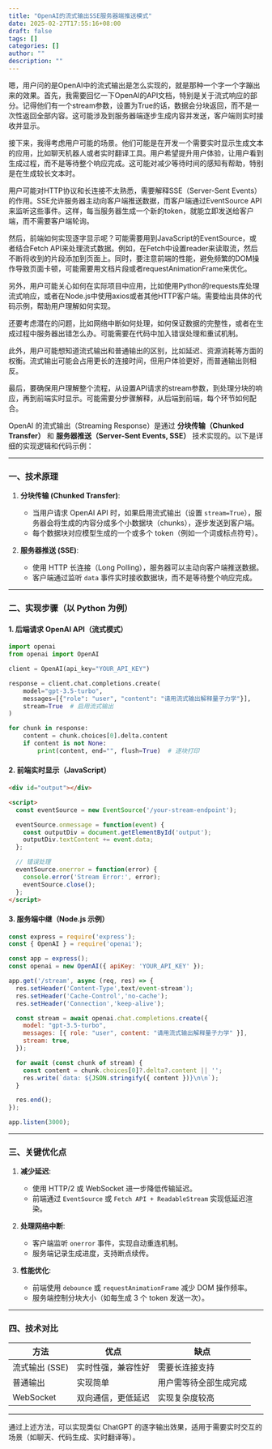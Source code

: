 ```yaml
---
title: "OpenAI的流式输出SSE服务器端推送模式"
date: 2025-02-27T17:55:16+08:00
draft: false
tags: []
categories: []
author: ""
description: ""
--- 
```


嗯，用户问的是OpenAI中的流式输出是怎么实现的，就是那种一个字一个字蹦出来的效果。首先，我需要回忆一下OpenAI的API文档，特别是关于流式响应的部分。记得他们有一个stream参数，设置为True的话，数据会分块返回，而不是一次性返回全部内容。这可能涉及到服务器端逐步生成内容并发送，客户端则实时接收并显示。

接下来，我得考虑用户可能的场景。他们可能是在开发一个需要实时显示生成文本的应用，比如聊天机器人或者实时翻译工具。用户希望提升用户体验，让用户看到生成过程，而不是等待整个响应完成。这可能对减少等待时间的感知有帮助，特别是在生成较长文本时。

用户可能对HTTP协议和长连接不太熟悉，需要解释SSE（Server-Sent Events）的作用。SSE允许服务器主动向客户端推送数据，而客户端通过EventSource API来监听这些事件。这样，每当服务器生成一个新的token，就能立即发送给客户端，而不需要客户端轮询。

然后，前端如何实现逐字显示呢？可能需要用到JavaScript的EventSource，或者结合Fetch API来处理流式数据。例如，在Fetch中设置reader来读取流，然后不断将收到的片段添加到页面上。同时，要注意前端的性能，避免频繁的DOM操作导致页面卡顿，可能需要用文档片段或者requestAnimationFrame来优化。

另外，用户可能关心如何在实际项目中应用，比如使用Python的requests库处理流式响应，或者在Node.js中使用axios或者其他HTTP客户端。需要给出具体的代码示例，帮助用户理解如何实现。

还要考虑潜在的问题，比如网络中断如何处理，如何保证数据的完整性，或者在生成过程中服务器出错怎么办。可能需要在代码中加入错误处理和重试机制。

此外，用户可能想知道流式输出和普通输出的区别，比如延迟、资源消耗等方面的权衡。流式输出可能会占用更长的连接时间，但用户体验更好，而普通输出则相反。

最后，要确保用户理解整个流程，从设置API请求的stream参数，到处理分块的响应，再到前端实时显示。可能需要分步骤解释，从后端到前端，每个环节如何配合。




OpenAI 的流式输出（Streaming Response）是通过 **分块传输（Chunked Transfer）** 和 **服务器推送（Server-Sent Events, SSE）** 技术实现的。以下是详细的实现逻辑和代码示例：

---

### 一、技术原理
1. **分块传输 (Chunked Transfer)**:
   - 当用户请求 OpenAI API 时，如果启用流式输出（设置 `stream=True`），服务器会将生成的内容分成多个小数据块（chunks），逐步发送到客户端。
   - 每个数据块对应模型生成的一个或多个 token（例如一个词或标点符号）。

2. **服务器推送 (SSE)**:
   - 使用 HTTP 长连接（Long Polling），服务器可以主动向客户端推送数据。
   - 客户端通过监听 `data` 事件实时接收数据块，而不是等待整个响应完成。

---

### 二、实现步骤（以 Python 为例）

#### 1. 后端请求 OpenAI API（流式模式）
```python
import openai
from openai import OpenAI

client = OpenAI(api_key="YOUR_API_KEY")

response = client.chat.completions.create(
    model="gpt-3.5-turbo",
    messages=[{"role": "user", "content": "请用流式输出解释量子力学"}],
    stream=True  # 启用流式输出
)

for chunk in response:
    content = chunk.choices[0].delta.content
    if content is not None:
        print(content, end="", flush=True)  # 逐块打印
```

#### 2. 前端实时显示（JavaScript）
```html
<div id="output"></div>

<script>
  const eventSource = new EventSource('/your-stream-endpoint');

  eventSource.onmessage = function(event) {
    const outputDiv = document.getElementById('output');
    outputDiv.textContent += event.data;
  };

  // 错误处理
  eventSource.onerror = function(error) {
    console.error('Stream Error:', error);
    eventSource.close();
  };
</script>
```

#### 3. 服务端中继（Node.js 示例）
```javascript
const express = require('express');
const { OpenAI } = require('openai');

const app = express();
const openai = new OpenAI({ apiKey: 'YOUR_API_KEY' });

app.get('/stream', async (req, res) => {
  res.setHeader('Content-Type',text/event-stream');
  res.setHeader('Cache-Control','no-cache');
  res.setHeader('Connection','keep-alive');

  const stream = await openai.chat.completions.create({
    model: "gpt-3.5-turbo",
    messages: [{ role: "user", content: "请用流式输出解释量子力学" }],
    stream: true,
  });

  for await (const chunk of stream) {
    const content = chunk.choices[0]?.delta?.content || '';
    res.write(`data: ${JSON.stringify({ content })}\n\n`);
  }

  res.end();
});

app.listen(3000);
```

---

### 三、关键优化点
1. **减少延迟**:
   - 使用 HTTP/2 或 WebSocket 进一步降低传输延迟。
   - 前端通过 `EventSource` 或 `Fetch API + ReadableStream` 实现低延迟渲染。

2. **处理网络中断**:
   - 客户端监听 `onerror` 事件，实现自动重连机制。
   - 服务端记录生成进度，支持断点续传。

3. **性能优化**:
   - 前端使用 `debounce` 或 `requestAnimationFrame` 减少 DOM 操作频率。
   - 服务端控制分块大小（如每生成 3 个 token 发送一次）。

---

### 四、技术对比
| 方法              | 优点                      | 缺点                     |
|-------------------|--------------------------|--------------------------|
| 流式输出 (SSE)    | 实时性强，兼容性好        | 需要长连接支持           |
| 普通输出          | 实现简单                  | 用户需等待全部生成完成    |
| WebSocket         | 双向通信，更低延迟        | 实现复杂度较高            |

---

通过上述方法，可以实现类似 ChatGPT 的逐字输出效果，适用于需要实时交互的场景（如聊天、代码生成、实时翻译等）。